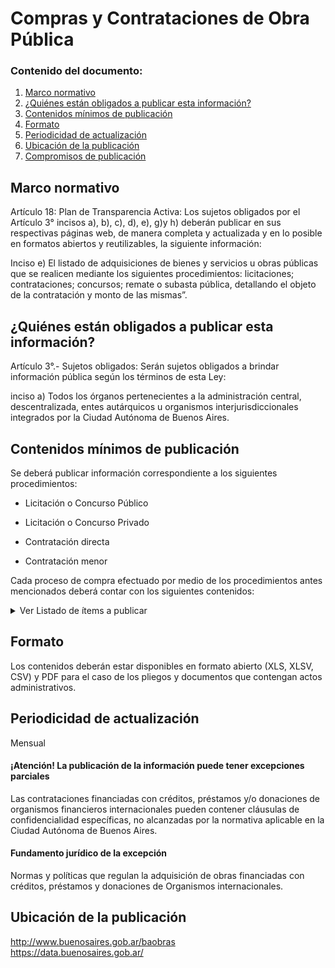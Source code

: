 <h1> Compras y Contrataciones de Obra Pública</h2> 
<h3>  Contenido del documento: </h3> 
<ol>
 <li><a href="#marco">Marco normativo</a></li>
 <li><a href="#obligados">¿Quiénes están obligados a publicar esta información?</a></li>
 <li><a href="#contenidos">Contenidos mínimos de publicación</a></li>
 <li><a href="#formato">Formato</a></li>
 <li><a href="#perio">Periodicidad de actualización</a></li>
 <li><a href="#ubicacion">Ubicación de la publicación</a></li>
 <li><a href="#compromisos">Compromisos de publicación</a></li>
 
 
</ol>
 
<h2 id="marco">Marco normativo</h2>  
<p>
Artículo 18: Plan de Transparencia Activa: Los sujetos obligados por el Artículo 3° incisos a), b), c), d), e), g)y h) deberán publicar en sus respectivas páginas web, de manera completa y actualizada y en lo posible en formatos abiertos y reutilizables, la siguiente información:  
 
Inciso e) El listado de adquisiciones de bienes y servicios u obras públicas que se realicen mediante los siguientes procedimientos: licitaciones; contrataciones; concursos; remate o subasta pública, detallando el objeto de la contratación y monto de las mismas”. 
</p>
<h2 id="obligados"> ¿Quiénes están obligados a publicar esta información?</h2> 
<p>
Artículo 3°.- Sujetos obligados: Serán sujetos obligados a brindar información pública según los términos de esta Ley:

inciso a) Todos los órganos pertenecientes a la administración central, descentralizada, entes autárquicos u organismos interjurisdiccionales integrados por la Ciudad Autónoma de Buenos Aires.
</p>

<h2 id="contenidos"> Contenidos mínimos de publicación </h2> 
<p>
Se deberá publicar información correspondiente a los siguientes procedimientos:
 
* Licitación o Concurso Público 

* Licitación o Concurso Privado		

* Contratación directa

* Contratación menor			
</p>

Cada proceso de compra efectuado por medio de los procedimientos antes mencionados deberá contar con los siguientes contenidos:	
<details><summary> Ver Listado de ítems a publicar </summary>
<p>
 
|	Ítem	|
|		------------- |
|	Número de contratación	|
|	Nombre del proyecto	|
|	Descripción del objeto de la contratación	|
|	Jurisdicción	|
|	Unidad operativa de adquisiciones	|
|	Localización de la obra	|
|	Tipo de proceso de la contratación	|
|	Tipo de modalidad de la contratación	|
|	Estado del proceso de compra	|
|	Fuente de financiamiento	|
|	Autorización de la convocatoria a seleccionar contratante y aprobación del pliego de bases y condiciones particulares	|
|	Llamado a Licitación Pública	|
|	Pliegos de bases y condiciones generales, particulares y sus modificatorias en caso de existir	|
|	Acta de apertura de ofertas	|
|	Ofertas	|
|	Dictamen de evaluación y la correspondiente resolución	|
|	Comisión evaluadora	|
|	Acta de preadjudicación	|
|	Adjudicación	|
|	Costo final proyectado	|
|	Costo final de la obra	|
|	Contrata	|
|	Monto del contrato	|
|	Certificado de Aptitud Ambiental, cuando fuera exigible.	|
|	Ampliaciones, adicionales, economías y/o demasías	|
|	Solicitud formal de la redeterminación de precios y actos administrativos a través de los cuales se aprueba o niega	|
|	Fecha de inicio de la obra	|
|	Fecha de finalización de la obra	|
|	Porcentaje de avance	|
|	Certificado de finalización de obra	|
|	Razón social del proveedor	|
|	CUIT del proveedor	|
|	Datos de contacto de la entidad contratante	|
 
</p>
</details>

<h2 id="formato"> Formato </h2>
<p>
Los contenidos deberán estar disponibles en formato abierto (XLS, XLSV, CSV) y PDF para el caso de los pliegos y documentos que contengan actos administrativos.
</p>
<h2 id="perio"> Periodicidad de actualización</h2>
<p>Mensual</p>

<h4>¡Atención! La publicación de la información puede tener excepciones parciales</h4>
 
<p>Las contrataciones financiadas con créditos, préstamos y/o donaciones de organismos financieros internacionales 
pueden contener cláusulas de confidencialidad específicas, no alcanzadas por la normativa aplicable en la Ciudad 
Autónoma de Buenos Aires. </p>

<h4>Fundamento jurídico de la excepción</h4>

<p>Normas y políticas que regulan la adquisición de obras financiadas con créditos, préstamos y donaciones de 
Organismos internacionales. 

</p>

<h2 id="ubicacion"> Ubicación de la publicación</h2>
<p>
<a href="http://www.buenosaires.gob.ar/baobras">http://www.buenosaires.gob.ar/baobras </a>
 </br>
<a href="https://data.buenosaires.gob.ar/">https://data.buenosaires.gob.ar/ </a>
</p>

